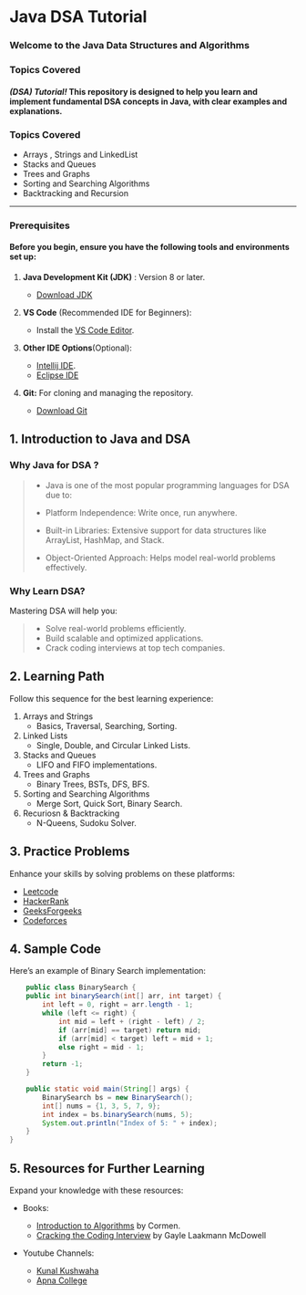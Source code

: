 # **Java DSA Tutorial**

### Welcome to the Java Data Structures and Algorithms

### **Topics Covered**

#### **_(DSA) Tutorial!_** This repository is designed to help you learn and implement fundamental DSA concepts in Java, with clear examples and explanations.

### Topics Covered

- Arrays , Strings and LinkedList
- Stacks and Queues
- Trees and Graphs
- Sorting and Searching Algorithms
- Backtracking and Recursion

---

### **Prerequisites** <!-- __Prerequisites__ -->

#### Before you begin, ensure you have the following tools and environments set up:

<!-- :smile:  :cry:   --for emojis   ==> or directly add the emojis  -->

1. **Java Development Kit (JDK)** : Version 8 or later.

   - [Download JDK](https://www.oracle.com/java/technologies/downloads/?er=221886)

2. **VS Code** (Recommended IDE for Beginners):

   - Install the [VS Code Editor](https://code.visualstudio.com/download).

3. **Other IDE Options**(Optional):

   - [Intellij IDE](https://www.jetbrains.com/idea/).
   - [Eclipse IDE](https://www.eclipse.org/downloads/)
   <!-- we can do like this <https://google.com> -->

4. **Git:** For cloning and managing the repository.
   - [Download Git](https://git-scm.com/)

## 1. **Introduction to Java and DSA**

### Why Java for DSA ?

> - Java is one of the most popular programming languages for DSA due to:
>
> - Platform Independence: Write once, run anywhere.
> - Built-in Libraries: Extensive support for data structures like ArrayList, HashMap, and Stack.
> - Object-Oriented Approach: Helps model real-world problems effectively.

### Why Learn DSA?

Mastering DSA will help you:

> - Solve real-world problems efficiently.
> - Build scalable and optimized applications.
> - Crack coding interviews at top tech companies.

## 2. Learning Path

Follow this sequence for the best learning experience:

1. Arrays and Strings
   - Basics, Traversal, Searching, Sorting.
2. Linked Lists
   - Single, Double, and Circular Linked Lists.
3. Stacks and Queues
   - LIFO and FIFO implementations.
4. Trees and Graphs
   - Binary Trees, BSTs, DFS, BFS.
5. Sorting and Searching Algorithms
   - Merge Sort, Quick Sort, Binary Search.
6. Recuriosn & Backtracking
   - N-Queens, Sudoku Solver.

## 3. Practice Problems

Enhance your skills by solving problems on these platforms:

- [Leetcode](https://leetcode.com/)
- [HackerRank](https://www.hackerrank.com/)
- [GeeksForgeeks](https://www.geeksforgeeks.org/)
- [Codeforces](https://codeforces.com/)

## 4. Sample Code

Here’s an example of Binary Search implementation:

```Java
    public class BinarySearch {
    public int binarySearch(int[] arr, int target) {
        int left = 0, right = arr.length - 1;
        while (left <= right) {
            int mid = left + (right - left) / 2;
            if (arr[mid] == target) return mid;
            if (arr[mid] < target) left = mid + 1;
            else right = mid - 1;
        }
        return -1;
    }

    public static void main(String[] args) {
        BinarySearch bs = new BinarySearch();
        int[] nums = {1, 3, 5, 7, 9};
        int index = bs.binarySearch(nums, 5);
        System.out.println("Index of 5: " + index);
    }
}

```

## 5. Resources for Further Learning

Expand your knowledge with these resources:

- Books:

  - [Introduction to Algorithms](https://dl.ebooksworld.ir/books/Introduction.to.Algorithms.4th.Leiserson.Stein.Rivest.Cormen.MIT.Press.9780262046305.EBooksWorld.ir.pdf) by Cormen.
  - [Cracking the Coding Interview](https://www.crackingthecodinginterview.com/) by Gayle Laakmann McDowell

- Youtube Channels:

  - [Kunal Kushwaha](https://www.youtube.com/watch?v=rZ41y93P2Qo&list=PL9gnSGHSqcnr_DxHsP7AW9ftq0AtAyYqJ)
  - [Apna College](https://www.youtube.com/@ApnaCollegeOfficial)

<!-- ![How Java Executes the Code](https://media.geeksforgeeks.org/wp-content/uploads/20240812155117/How-Java-Code-Executes.png) -->

<!-- In Github markdown it doesnt work so use the HTML instead  -->
<!-- ## ~~Crossed Off~~ -->
<!-- this is a ~subscript~
this is a ^superScript^ -->
<!--

N<sup>2</sup>
H<sub>2</sub>O -->

<!-- |Col 1   |Col2     |
|:-----: |---      |
|this    | example |
|is      |with     |
|a       |col      | -->
